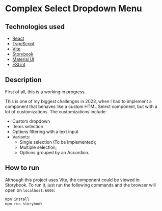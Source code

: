 # Complex Select Dropdown Menu

## Technologies used

- [React](https://reactjs.org/)
- [TypeScript](https://www.typescriptlang.org/)
- [Vite](https://vitejs.dev/)
- [Storybook](https://storybook.js.org/)
- [Material UI](https://mui.com/material-ui/getting-started)
- [ESLint](https://eslint.org/)

## Description

First of all, this is a working in progress.

This is one of my biggest challenges in 2023, when I had to implement a component that behaves like a custom HTML Select component, but with a lot of customizations. The customizations include:

- Custom dropdown
- Items selection
- Options filtering with a text input
- Variants:
  - Single selection (To be implemented);
  - Multiple selection;
  - Options grouped by an Accordion.

## How to run

Although this project uses Vite, the component could be viewed in Storybook. To run it, just run the following commands and the browser will open on `localhost:6006`:

```bash
npm install
npm run storybook
```
